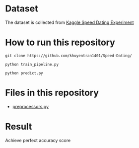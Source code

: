 # Dataset
The dataset is collected from [Kaggle Speed Dating Experiment](https://www.kaggle.com/annavictoria/speed-dating-experiment)

# How to run this repository
```
git clone https://github.com/khuyentran1401/Speed-Dating/

python train_pipeline.py

python predict.py
```
# Files in this repository
* [preprocessors.py](./preprocessors.py)
# Result
Achieve perfect accuracy score

